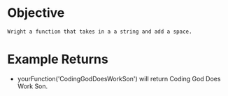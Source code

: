 # Objective
    Wright a function that takes in a a string and add a space.

# Example Returns
* yourFunction('CodingGodDoesWorkSon') will return Coding God Does Work Son.
